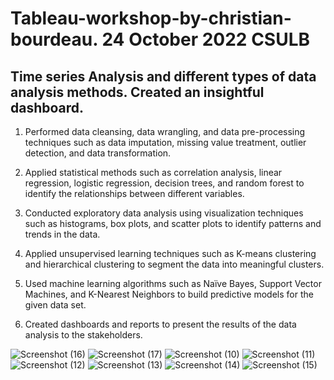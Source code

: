 # Tableau-workshop-by-christian-bourdeau. 24 October 2022 CSULB

## Time series Analysis and different types of data analysis methods. Created an insightful dashboard.
1. Performed data cleansing, data wrangling, and data pre-processing techniques such as data imputation, missing value treatment, outlier detection, and data transformation.

2. Applied statistical methods such as correlation analysis, linear regression, logistic regression, decision trees, and random forest to identify the relationships between different variables.

3. Conducted exploratory data analysis using visualization techniques such as histograms, box plots, and scatter plots to identify patterns and trends in the data.

4. Applied unsupervised learning techniques such as K-means clustering and hierarchical clustering to segment the data into meaningful clusters.

5. Used machine learning algorithms such as Naïve Bayes, Support Vector Machines, and K-Nearest Neighbors to build predictive models for the given data set.

6. Created dashboards and reports to present the results of the data analysis to the stakeholders.

![Screenshot (16)](https://user-images.githubusercontent.com/65147413/205396822-2f660a52-aae4-4b88-903b-2158c35c3e02.png)
![Screenshot (17)](https://user-images.githubusercontent.com/65147413/205396823-23fc9bff-a5f3-4cc4-b840-c23b849ce99d.png)
![Screenshot (10)](https://user-images.githubusercontent.com/65147413/205396826-6f243dd5-a26a-4f9a-9a68-2576f51ae142.png)
![Screenshot (11)](https://user-images.githubusercontent.com/65147413/205396828-b256cc9e-e707-42d7-9816-0bf97b6a16a5.png)
![Screenshot (12)](https://user-images.githubusercontent.com/65147413/205396830-91ee4c09-06ba-4ef9-b0e9-b66303f630f4.png)
![Screenshot (13)](https://user-images.githubusercontent.com/65147413/205396832-28dedb34-b8a6-4092-99d8-58c49338bf82.png)
![Screenshot (14)](https://user-images.githubusercontent.com/65147413/205396836-034034ee-f2fd-4f06-aabb-3e265f990a59.png)
![Screenshot (15)](https://user-images.githubusercontent.com/65147413/205396841-1e812f60-d093-40e6-ac25-2993d4057649.png)

